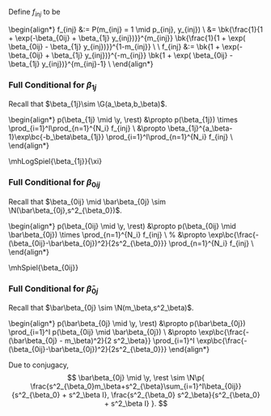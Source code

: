 Define $f_{inj}$ to be

\begin{align*}
f_{inj} &:= P(m_{inj} = 1 \mid p_{inj}, y_{inj}) \\
&=
\bk{\frac{1}{1 + \exp(-\beta_{0ij} + \beta_{1j} y_{inj})}}^{m_{inj}}
\bk{\frac{1}{1 + \exp( \beta_{0ij} - \beta_{1j} y_{inj})}}^{1-m_{inj}} \\
\\
f_{inj} &:=
\bk{1 + \exp(-\beta_{0ij} + \beta_{1j} y_{inj})}^{-m_{inj}}
\bk{1 + \exp( \beta_{0ij} - \beta_{1j} y_{inj})}^{m_{inj}-1} \\
\end{align*}

### Full Conditional for $\beta_{1j}$
Recall that $\beta_{1j}\sim \G(a_\beta,b_\beta)$.

\begin{align*}
p(\beta_{1j} \mid \y, \rest) &\propto
p(\beta_{1j}) \times 
\prod_{i=1}^I\prod_{n=1}^{N_i} f_{inj} \\
&\propto \beta_{1j}^{a_\beta-1}\exp\bc{-b_\beta\beta_{1j}} 
\prod_{i=1}^I\prod_{n=1}^{N_i} f_{inj} \\
\end{align*}

\mhLogSpiel{\beta_{1j}}{\xi}

### Full Conditional for $\beta_{0ij}$
Recall that $\beta_{0ij} \mid \bar\beta_{0j} \sim \N(\bar\beta_{0j},s^2_{\beta_0})$.

\begin{align*}
p(\beta_{0ij} \mid \y, \rest) &\propto
p(\beta_{0ij} \mid \bar\beta_{0j}) \times 
\prod_{n=1}^{N_i} f_{inj} \\
%
&\propto \exp\bc{\frac{-(\beta_{0ij}-\bar\beta_{0j})^2}{2s^2_{\beta_0}}} \prod_{n=1}^{N_i} f_{inj} \\
\end{align*}

\mhSpiel{\beta_{0ij}}

### Full Conditional for $\bar\beta_{0j}$
Recall that $\bar\beta_{0j} \sim \N(m_\beta,s^2_\beta)$.

\begin{align*}
p(\bar\beta_{0j} \mid \y, \rest) &\propto
p(\bar\beta_{0j}) \prod_{i=1}^I p(\beta_{0ij} \mid \bar\beta_{0j}) \\
&\propto
\exp\bc{\frac{-(\bar\beta_{0j} - m_\beta)^2}{2 s^2_\beta}}
\prod_{i=1}^I \exp\bc{\frac{-(\beta_{0ij}-\bar\beta_{0j})^2}{2s^2_{\beta_0}}}
\end{align*}

Due to conjugacy,
$$
\bar\beta_{0j} \mid \y, \rest \sim \N\p{
  \frac{s^2_{\beta_0}m_\beta+s^2_{\beta}\sum_{i=1}^I\beta_{0ij}}{s^2_{\beta_0} + s^2_\beta I},
  \frac{s^2_{\beta_0} s^2_\beta}{s^2_{\beta_0} + s^2_\beta I}
}.
$$
